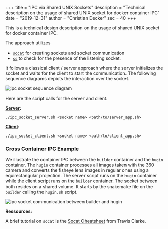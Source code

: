 +++
title = "IPC via Shared UNIX Sockets"
description = "Technical description on the usage of shared UNIX socket for docker container IPC"
date = "2019-12-31"
author = "Christian Decker"
sec = 40
+++

<style>
img {
  max-width: 100%;
  height: auto;
}
</style>

This is a technical design description on the usage of shared UNIX socket for docker container IPC.
 
The approach utilizes 

* [`socat`](https://linux.die.net/man/1/socat) for creating sockets and socket communication 
* [`ss`](https://linux.die.net/man/8/ss) to check for the presence of the listening socket.

It follows a classical client / server approach where the server initializes the socket and waits for the client to start the communication. The following sequence diagrams depicts the interaction over the socket.

<img src="uml/ipc_socket.png" alt="ipc socket sequence diagram" />

Here are the script calls for the server and client.

**[Server](https://github.com/cdeck3r/BilderSkript/blob/master/scripts/ipc_socket_server.sh):**

```
./ipc_socket_server.sh <socket name> <path/to/server_app.sh>
```

**[Client](https://github.com/cdeck3r/BilderSkript/blob/master/scripts/ipc_socket_client.sh):**

```
./ipc_socket_client.sh <socket name> <path/to/client_app.sh>
```


### Cross Container IPC Example

We illustrate the container IPC between the `builder` container and the `hugin` container. The `hugin` container processes all images taken with the 360 camera and converts the fisheye lens images in regular ones using a equirectangular projection. The server script runs on the `hugin` container while the client script runs on the `builder` container. The socket between both resides on a shared volume.
It starts by the snakemake file on the `builder` calling the `hugin.sh` script.

<img src="uml/ipc_socket.png" alt="ipc socket communication between builder and hugin" />

**Ressources:**

A brief tutorial on `socat` is the [Socat Cheatsheet](https://blog.travismclarke.com/post/socat-tutorial/) from Travis Clarke.


